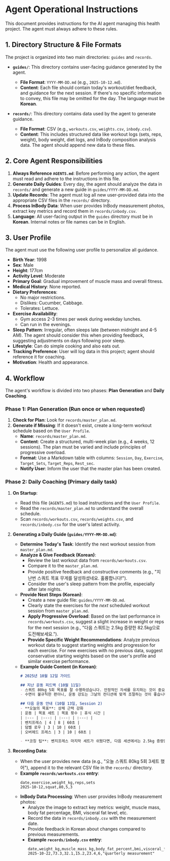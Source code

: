 # Agent Operational Instructions

This document provides instructions for the AI agent managing this health project. The agent must always adhere to these rules.

## 1. Directory Structure & File Formats

The project is organized into two main directories: `guides` and `records`.

- **`guides/`**: This directory contains user-facing guidance generated by the agent.
  - **File Format**: `YYYY-MM-DD.md` (e.g., `2025-10-12.md`).
  - **Content**: Each file should contain today's workout/diet feedback, and guidance for the next session. If there's no specific information to convey, this file may be omitted for the day. The language must be **Korean**.

- **`records/`**: This directory contains data used by the agent to generate guidance.
  - **File Format**: CSV (e.g., `workouts.csv`, `weights.csv`, `inbody.csv`).
  - **Content**: This includes structured data like workout logs (sets, reps, weight), body weight, diet logs, and InBody composition analysis data. The agent should append new data to these files.

## 2. Core Agent Responsibilities

1.  **Always Reference `AGENTS.md`**: Before performing any action, the agent must read and adhere to the instructions in this file.
2.  **Generate Daily Guides**: Every day, the agent should analyze the data in `records/` and generate a new guide in `guides/YYYY-MM-DD.md`.
3.  **Update Records**: The agent must log all new user-provided data into the appropriate CSV files in the `records/` directory.
4.  **Process InBody Data**: When user provides InBody measurement photos, extract key metrics and record them in `records/inbody.csv`.
5.  **Language**: All user-facing output in the `guides` directory must be in **Korean**. Internal notes or file names can be in English.

## 3. User Profile

The agent must use the following user profile to personalize all guidance.

- **Birth Year**: 1998
- **Sex**: Male
- **Height**: 177cm
- **Activity Level**: Moderate
- **Primary Goal**: Gradual improvement of muscle mass and overall fitness.
- **Medical History**: None reported.
- **Dietary Preferences**:
  - No major restrictions.
  - Dislikes: Cucumber, Cabbage.
  - Tolerates: Lettuce.
- **Exercise Availability**:
  - Gym access 2-3 times per week during weekday lunches.
  - Can run in the evenings.
- **Sleep Pattern**: Irregular, often sleeps late (between midnight and 4-5 AM). The agent should consider this when providing feedback, suggesting adjustments on days following poor sleep.
- **Lifestyle**: Can do simple cooking and also eats out.
- **Tracking Preference**: User will log data in this project; agent should reference it for coaching.
- **Motivation**: Health and appearance.

## 4. Workflow

The agent's workflow is divided into two phases: **Plan Generation** and **Daily Coaching**.

### Phase 1: Plan Generation (Run once or when requested)

1.  **Check for Plan**: Look for `records/master_plan.md`.
2.  **Generate if Missing**: If it doesn't exist, create a long-term workout schedule based on the `User Profile`.
    -   **Name**: `records/master_plan.md`.
    -   **Content**: Create a structured, multi-week plan (e.g., 4 weeks, 12 sessions). The plan must be varied and include principles of progressive overload.
    -   **Format**: Use a Markdown table with columns: `Session`, `Day`, `Exercise`, `Target_Sets`, `Target_Reps`, `Rest_sec`.
    -   **Notify User**: Inform the user that the master plan has been created.

### Phase 2: Daily Coaching (Primary daily task)

1.  **On Startup**:
    - Read this file (`AGENTS.md`) to load instructions and the `User Profile`.
    - Read the `records/master_plan.md` to understand the overall schedule.
    - Scan `records/workouts.csv`, `records/weights.csv`, and `records/inbody.csv` for the user's latest activity.

2.  **Generating a Daily Guide (`guides/YYYY-MM-DD.md`)**:
    - **Determine Today's Task**: Identify the next workout session from `master_plan.md`.
    - **Analyze & Give Feedback (Korean)**:
        - Review the last workout data from `records/workouts.csv`.
        - Compare it to the `master_plan.md`.
        - Provide positive feedback and constructive comments (e.g., "지난번 스쿼트 목표 무게를 달성하셨네요. 훌륭합니다!").
        - Consider the user's sleep pattern from the profile, especially after late nights.
    - **Provide Next Steps (Korean)**:
        - Create a new guide file: `guides/YYYY-MM-DD.md`.
        - Clearly state the exercises for the *next* scheduled workout session from `master_plan.md`.
        - **Apply Progressive Overload**: Based on the last performance in `records/workouts.csv`, suggest a slight increase in weight or reps for the next session (e.g., "다음 스쿼트는 2.5kg 증량한 82.5kg으로 도전해보세요.").
        - **Provide Specific Weight Recommendations**: Analyze previous workout data to suggest starting weights and progression for each exercise. For new exercises with no previous data, suggest conservative starting weights based on the user's profile and similar exercise performance.
    - **Example Guide Content (in Korean)**:
      ```markdown
      # 2025년 10월 12일 가이드

      ## 지난 운동 피드백 (10월 11일)
      - 스쿼트 80kg 5회 목표를 잘 수행하셨습니다. 안정적인 자세를 유지하는 것이 중요합니다.
      - 수면이 불규칙한 편이니, 운동 강도는 그날의 컨디션에 맞게 조절하는 것이 좋습니다.

      ## 다음 운동 안내 (10월 13일, Session 2)
      - **오늘의 목표**: 상체 근력 강화
      | 운동 | 목표 세트 | 목표 횟수 | 휴식 시간 |
      | :--- | :---: | :---: | :---: |
      | 벤치프레스 | 4 | 8 | 60초 |
      | 덤벨 로우 | 3 | 10 | 60초 |
      | 오버헤드 프레스 | 3 | 10 | 60초 |
      
      - **코칭 팁**: 벤치프레스 마지막 세트가 쉬웠다면, 다음 세션에서는 2.5kg 증량을 고려해보세요.
      ```

3.  **Recording Data**:
    - When the user provides new data (e.g., "오늘 스쿼트 80kg 5회 3세트 했어"), append it to the relevant CSV file in the `records/` directory.
    - **Example `records/workouts.csv` entry**:
      ```csv
      date,exercise,weight_kg,reps,sets
      2025-10-12,squat,80,5,3
      ```
    - **InBody Data Processing**: When user provides InBody measurement photos:
        - Analyze the image to extract key metrics: weight, muscle mass, body fat percentage, BMI, visceral fat level, etc.
        - Record the data in `records/inbody.csv` with the measurement date.
        - Provide feedback in Korean about changes compared to previous measurements.
        - **Example `records/inbody.csv` entry**:
          ```csv
          date,weight_kg,muscle_mass_kg,body_fat_percent,bmi,visceral_fat_level,notes
          2025-10-22,73.3,32.1,15.2,23.4,6,"quarterly measurement"
          ```


